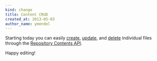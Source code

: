 ```yaml
---
kind: change
title: Content CRUD
created_at: 2013-05-03
author_name: ymendel
---
```


Starting today you can easily [create][], [update][], and [delete][] individual files
through the [Repository Contents API][docs].

Happy editing!

[create]: http://developer.github.com/v3/repos/contents/#create-a-file
[update]: http://developer.github.com/v3/repos/contents/#update-a-file
[delete]: http://developer.github.com/v3/repos/contents/#delete-a-file
[docs]: http://developer.github.com/v3/repos/contents/
